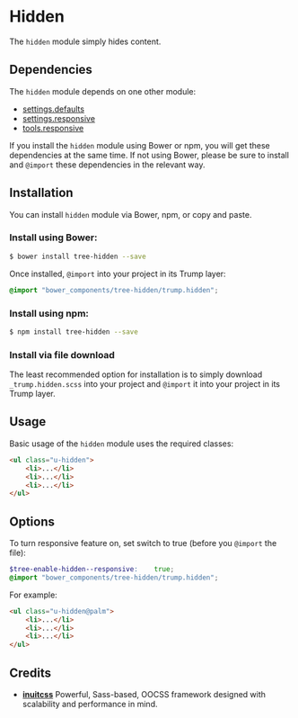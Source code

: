 # Hidden

The `hidden` module simply hides content.

## Dependencies

The `hidden` module depends on one other module:

* [settings.defaults](https://github.com/treeframework/settings.defaults)
* [settings.responsive](https://github.com/treeframework/settings.responsive)
* [tools.responsive](https://github.com/treeframework/tools.responsive)

If you install the `hidden` module using Bower or npm, you will get these 
dependencies at the same time. If not using Bower, please be sure to install 
and `@import` these dependencies in the relevant way.

## Installation

You can install `hidden` module via Bower, npm, or copy and paste.

### Install using Bower:

```sh
$ bower install tree-hidden --save
```

Once installed, `@import` into your project in its Trump layer:

```scss
@import "bower_components/tree-hidden/trump.hidden";
```

### Install using npm:

```sh
$ npm install tree-hidden --save
```

### Install via file download

The least recommended option for installation is to simply download
`_trump.hidden.scss` into your project and `@import` it into your project
in its Trump layer.

## Usage

Basic usage of the `hidden` module uses the required classes:

```html
<ul class="u-hidden">
    <li>...</li>
    <li>...</li>
    <li>...</li>
</ul>
```

## Options

To turn responsive feature on, set switch to true (before you `@import` the file):

```scss
$tree-enable-hidden--responsive:    true;
@import "bower_components/tree-hidden/trump.hidden";
```

For example:

```html
<ul class="u-hidden@palm">
    <li>...</li>
    <li>...</li>
    <li>...</li>
</ul>
```

## Credits

* **[inuitcss](https://github.com/inuitcss)** Powerful, Sass-based, OOCSS
framework designed with scalability and performance in mind.
